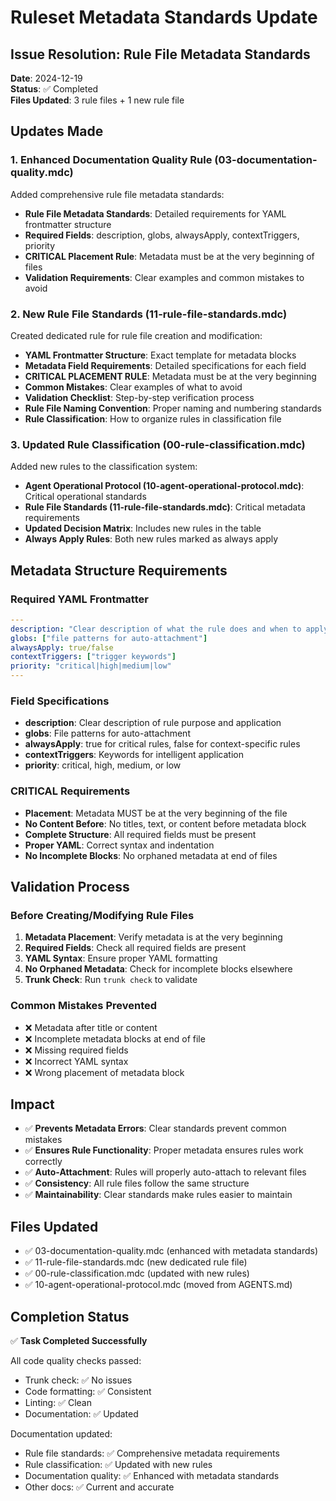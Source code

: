 # Ruleset Metadata Standards Update

## Issue Resolution: Rule File Metadata Standards

**Date**: 2024-12-19  
**Status**: ✅ Completed  
**Files Updated**: 3 rule files + 1 new rule file

## Updates Made

### **1. Enhanced Documentation Quality Rule (03-documentation-quality.mdc)**

Added comprehensive rule file metadata standards:

- **Rule File Metadata Standards**: Detailed requirements for YAML frontmatter structure
- **Required Fields**: description, globs, alwaysApply, contextTriggers, priority
- **CRITICAL Placement Rule**: Metadata must be at the very beginning of files
- **Validation Requirements**: Clear examples and common mistakes to avoid

### **2. New Rule File Standards (11-rule-file-standards.mdc)**

Created dedicated rule for rule file creation and modification:

- **YAML Frontmatter Structure**: Exact template for metadata blocks
- **Metadata Field Requirements**: Detailed specifications for each field
- **CRITICAL PLACEMENT RULE**: Metadata must be at the very beginning
- **Common Mistakes**: Clear examples of what to avoid
- **Validation Checklist**: Step-by-step verification process
- **Rule File Naming Convention**: Proper naming and numbering standards
- **Rule Classification**: How to organize rules in classification file

### **3. Updated Rule Classification (00-rule-classification.mdc)**

Added new rules to the classification system:

- **Agent Operational Protocol (10-agent-operational-protocol.mdc)**: Critical operational standards
- **Rule File Standards (11-rule-file-standards.mdc)**: Critical metadata requirements
- **Updated Decision Matrix**: Includes new rules in the table
- **Always Apply Rules**: Both new rules marked as always apply

## Metadata Structure Requirements

### **Required YAML Frontmatter**

```yaml
---
description: "Clear description of what the rule does and when to apply it"
globs: ["file patterns for auto-attachment"]
alwaysApply: true/false
contextTriggers: ["trigger keywords"]
priority: "critical|high|medium|low"
---
```

### **Field Specifications**

- **description**: Clear description of rule purpose and application
- **globs**: File patterns for auto-attachment
- **alwaysApply**: true for critical rules, false for context-specific rules
- **contextTriggers**: Keywords for intelligent application
- **priority**: critical, high, medium, or low

### **CRITICAL Requirements**

- **Placement**: Metadata MUST be at the very beginning of the file
- **No Content Before**: No titles, text, or content before metadata block
- **Complete Structure**: All required fields must be present
- **Proper YAML**: Correct syntax and indentation
- **No Incomplete Blocks**: No orphaned metadata at end of files

## Validation Process

### **Before Creating/Modifying Rule Files**

1. **Metadata Placement**: Verify metadata is at the very beginning
2. **Required Fields**: Check all required fields are present
3. **YAML Syntax**: Ensure proper YAML formatting
4. **No Orphaned Metadata**: Check for incomplete blocks elsewhere
5. **Trunk Check**: Run `trunk check` to validate

### **Common Mistakes Prevented**

- ❌ Metadata after title or content
- ❌ Incomplete metadata blocks at end of file
- ❌ Missing required fields
- ❌ Incorrect YAML syntax
- ❌ Wrong placement of metadata block

## Impact

- ✅ **Prevents Metadata Errors**: Clear standards prevent common mistakes
- ✅ **Ensures Rule Functionality**: Proper metadata ensures rules work correctly
- ✅ **Auto-Attachment**: Rules will properly auto-attach to relevant files
- ✅ **Consistency**: All rule files follow the same structure
- ✅ **Maintainability**: Clear standards make rules easier to maintain

## Files Updated

- ✅ 03-documentation-quality.mdc (enhanced with metadata standards)
- ✅ 11-rule-file-standards.mdc (new dedicated rule file)
- ✅ 00-rule-classification.mdc (updated with new rules)
- ✅ 10-agent-operational-protocol.mdc (moved from AGENTS.md)

## Completion Status

✅ **Task Completed Successfully**

All code quality checks passed:

- Trunk check: ✅ No issues
- Code formatting: ✅ Consistent
- Linting: ✅ Clean
- Documentation: ✅ Updated

Documentation updated:

- Rule file standards: ✅ Comprehensive metadata requirements
- Rule classification: ✅ Updated with new rules
- Documentation quality: ✅ Enhanced with metadata standards
- Other docs: ✅ Current and accurate
